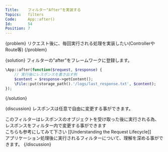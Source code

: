 ```yaml
---
Title:    フィルター"After"を実装する
Topics:   filters
Code:     App::after()
Id:       54
Position: 7
---
```


{problem}
リクエスト後に、毎回実行される処理を実装したい(ControllerやRoute等)
{/problem}

{solution}
フィルターの"after"をフレームワークに登録します。

```php
\App::after(function($request, $response) {
    // 実行後にレスポンスを書き出す例
    $content = $response->getContent();
    \File::put(storage_path().'/logs/last_response.txt', $content);
});
```
{/solution}

{discussion}
レスポンスは任意で自由に変更する事ができます。

このフィルターはレスポンスのオブジェクトを受け取った後に実行される為、  
レスポンスをフィルター内で変更する事ができます  
こちらも参考にしてみて下さい [[Understanding the Request Lifecycle]]  
アプリケーション処理後に実行されるフィルターについて、理解を深める事ができます。
{/discussion}
